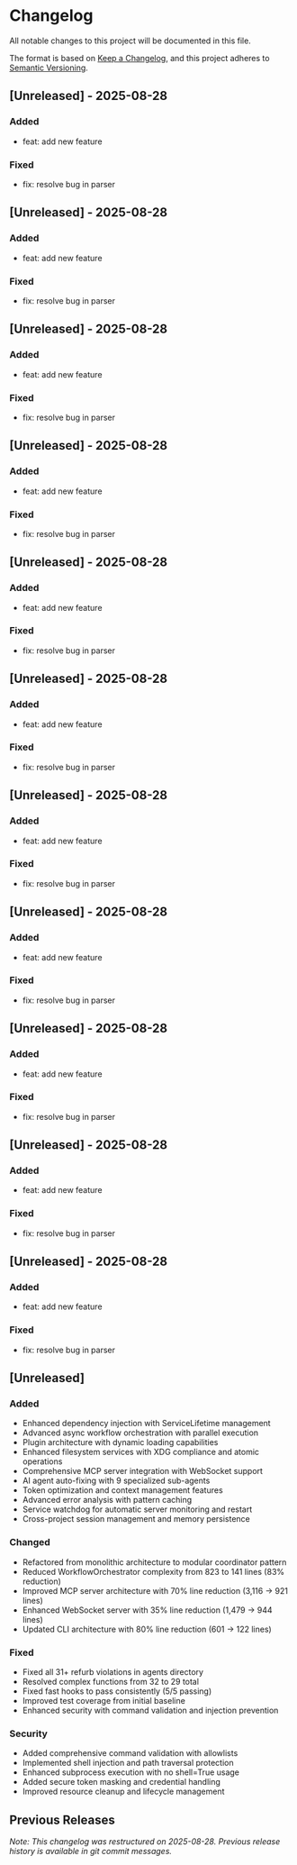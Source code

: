 # Changelog

All notable changes to this project will be documented in this file.

The format is based on [Keep a Changelog](https://keepachangelog.com/en/1.0.0/),
and this project adheres to [Semantic Versioning](https://semver.org/spec/v2.0.0.html).

## [Unreleased] - 2025-08-28

### Added
- feat: add new feature

### Fixed
- fix: resolve bug in parser


## [Unreleased] - 2025-08-28

### Added
- feat: add new feature

### Fixed
- fix: resolve bug in parser


## [Unreleased] - 2025-08-28

### Added
- feat: add new feature

### Fixed
- fix: resolve bug in parser


## [Unreleased] - 2025-08-28

### Added
- feat: add new feature

### Fixed
- fix: resolve bug in parser


## [Unreleased] - 2025-08-28

### Added
- feat: add new feature

### Fixed
- fix: resolve bug in parser


## [Unreleased] - 2025-08-28

### Added
- feat: add new feature

### Fixed
- fix: resolve bug in parser


## [Unreleased] - 2025-08-28

### Added
- feat: add new feature

### Fixed
- fix: resolve bug in parser


## [Unreleased] - 2025-08-28

### Added
- feat: add new feature

### Fixed
- fix: resolve bug in parser


## [Unreleased] - 2025-08-28

### Added
- feat: add new feature

### Fixed
- fix: resolve bug in parser


## [Unreleased] - 2025-08-28

### Added
- feat: add new feature

### Fixed
- fix: resolve bug in parser


## [Unreleased] - 2025-08-28

### Added
- feat: add new feature

### Fixed
- fix: resolve bug in parser


## [Unreleased]

### Added
- Enhanced dependency injection with ServiceLifetime management
- Advanced async workflow orchestration with parallel execution
- Plugin architecture with dynamic loading capabilities
- Enhanced filesystem services with XDG compliance and atomic operations
- Comprehensive MCP server integration with WebSocket support
- AI agent auto-fixing with 9 specialized sub-agents
- Token optimization and context management features
- Advanced error analysis with pattern caching
- Service watchdog for automatic server monitoring and restart
- Cross-project session management and memory persistence

### Changed
- Refactored from monolithic architecture to modular coordinator pattern
- Reduced WorkflowOrchestrator complexity from 823 to 141 lines (83% reduction)
- Improved MCP server architecture with 70% line reduction (3,116 → 921 lines)
- Enhanced WebSocket server with 35% line reduction (1,479 → 944 lines)
- Updated CLI architecture with 80% line reduction (601 → 122 lines)

### Fixed
- Fixed all 31+ refurb violations in agents directory
- Resolved complex functions from 32 to 29 total
- Fixed fast hooks to pass consistently (5/5 passing)
- Improved test coverage from initial baseline
- Enhanced security with command validation and injection prevention

### Security
- Added comprehensive command validation with allowlists
- Implemented shell injection and path traversal protection
- Enhanced subprocess execution with no shell=True usage
- Added secure token masking and credential handling
- Improved resource cleanup and lifecycle management

## Previous Releases

*Note: This changelog was restructured on 2025-08-28. Previous release history is available in git commit messages.*
